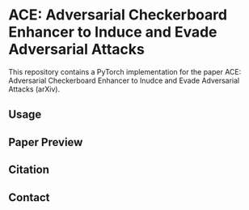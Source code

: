 # ACE: Adversarial Checkerboard Enhancer to Induce and Evade Adversarial Attacks

This repository contains a PyTorch implementation for the paper
ACE: Adversarial Checkerboard Enhancer to Inudce and Evade Adversarial Attacks (arXiv).


## Usage

## Paper Preview

## Citation

## Contact
